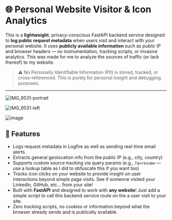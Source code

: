 # 🌐 Personal Website Visitor & Icon Analytics

This is a **lightweight**, privacy-conscious FastAPI backend service designed to **log public request metadata** when users visit and interact with your personal website. It uses **publicly available information** such as *public* IP and browser headers — no instrumentation, tracking scripts, or invasive analytics.
This was made for me to analyze the sources of traffic (or lack thereof) to my website.

> ⚠️ No Personally Identifiable Information (PII) is stored, tracked, or cross-referenced. This is purely for personal insight and debugging purposes.

---
![IMG_9531-portrait](https://github.com/user-attachments/assets/2d6df5d1-1808-473e-86cc-890898097a16)


![IMG_9531-left](https://github.com/user-attachments/assets/2139bb38-6160-4e21-b2cd-63c92dbc1bf8)


![image](https://github.com/user-attachments/assets/53dfc743-ebfa-4ecb-b42d-ced22ffe4dbb)

## 🔧 Features

- Logs request metadata in Logfire as well as sending real-time email alerts. 
- Extracts general geolocation info from the *public* IP (e.g., city, country)
- Supports custom source tracking via query params (e.g., `?a=resume` — use a lookup table as I did to obfuscate this if you want too)
- Tracks icon clicks on your website to provide insight on user interactions beyond simple page visits. See if someone visited your LinkedIn, GitHub, etc... from your site!
- Built with **FastAPI** and designed to work with **any website**! Just add a simple script to call this backend service route on the a user visit to your site. 
- Zero tracking scripts, no cookies or information beyond what the browser already sends and is publically available. 
